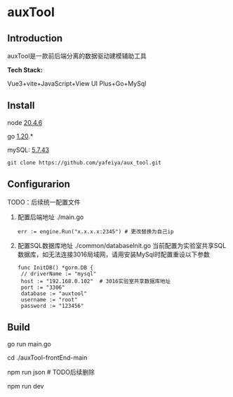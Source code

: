 # auxTool

## Introduction

auxTool是一款前后端分离的数据驱动建模辅助工具

**Tech Stack:**

Vue3+vite+JavaScript+View UI Plus+Go+MySql

## Install

node [20.4.6](https://nodejs.cn/download/)

go [1.20](https://go.dev/dl/).*

mySQL: [5.7.43](https://dev.mysql.com/downloads/installer/)

```
git clone https://github.com/yafeiya/aux_tool.git
```

## Configurarion

TODO：后续统一配置文件

1. 配置后端地址
   ./main.go

   ```
   err := engine.Run("x.x.x.x:2345") # 更改替换为自己ip
   ```
2. 配置SQL数据库地址
   ./common/databaseInit.go
   当前配置为实验室共享SQL数据库，如无法连接3016局域网，请用安装MySql时配置重设以下参数

   ```
   func InitDB() *gorm.DB {
   	// driverName := "mysql"
   	host := "192.168.0.102"  # 3016实验室共享数据库地址
   	port := "3306"
   	database := "auxtool"
   	username := "root"
   	password := "123456"
   ```

## Build

go run main.go

cd ./auxTool-frontEnd-main

npm run json  # TODO后续删除

npm run dev
